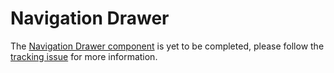 # Navigation Drawer

The [Navigation Drawer component](https://material.io/go/design-navigation-drawer) is yet to be completed, please follow the [tracking issue](https://www.pivotaltracker.com/epic/show/3950590) for more information.

